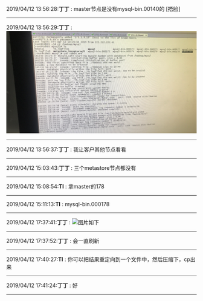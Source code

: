 2019/04/12 13:56:28:**丁丁** : master节点是没有mysql-bin.00140的 [捂脸]
*************************************************************************************
2019/04/12 13:56:29:**丁丁** : ![图片如下](ATTACHMENT/1555048576.1233468.png)
*******************************************************************************
2019/04/12 13:56:37:**丁丁** : 我让客户其他节点看看
*************************************************************************************
2019/04/12 15:03:43:**丁丁** : 三个metastore节点都没有 
*************************************************************************************
2019/04/12 15:08:54:**TI** : 拿master的178

*************************************************************************************
2019/04/12 15:11:13:**TI** : mysql-bin.000178
*************************************************************************************
2019/04/12 17:37:41:**丁丁** : ![图片如下](https://github.com/CorkiZhang/itchat-message/blob/master/sla3-430金华银行Inceptor显示报红/ATTACHMENT/1555061848.3050992.png)
*******************************************************************************
2019/04/12 17:37:52:**丁丁** : 会一直刷新
*************************************************************************************
2019/04/12 17:40:27:**TI** : 你可以把结果重定向到一个文件中，然后压缩下，cp出来

*************************************************************************************
2019/04/12 17:41:24:**丁丁** : 好
*************************************************************************************
